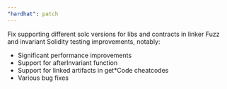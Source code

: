 ```yaml
---
"hardhat": patch
---
```


Fix supporting different solc versions for libs and contracts in linker
Fuzz and invariant Solidity testing improvements, notably:
  - Significant performance improvements
  - Support for afterInvariant function
  - Support for linked artifacts in get*Code cheatcodes
  - Various bug fixes
